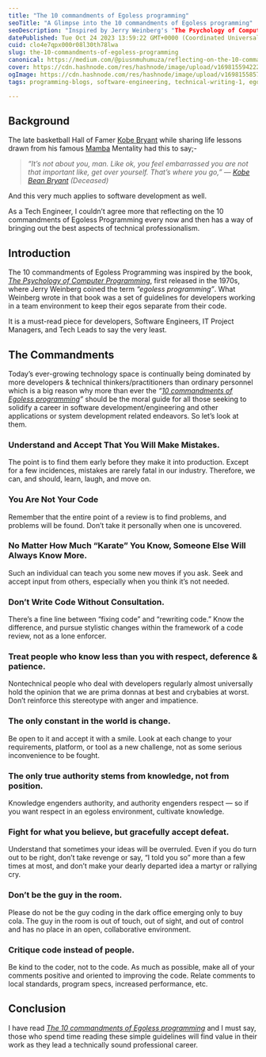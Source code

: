 ```yaml
---
title: "The 10 commandments of Egoless programming"
seoTitle: "A Glimpse into the 10 commandments of Egoless programming"
seoDescription: "Inspired by Jerry Weinberg's "The Psychology of Computer Programming" book, first released in the 1970s."
datePublished: Tue Oct 24 2023 13:59:22 GMT+0000 (Coordinated Universal Time)
cuid: clo4e7qpx000r08l30th78lwa
slug: the-10-commandments-of-egoless-programming
canonical: https://medium.com/@piusnmuhumuza/reflecting-on-the-10-commandments-of-egoless-programming-1bc4189e32f
cover: https://cdn.hashnode.com/res/hashnode/image/upload/v1698155942220/ce3dcff7-9003-4357-90a8-6360cc215b90.webp
ogImage: https://cdn.hashnode.com/res/hashnode/image/upload/v1698155857727/ad7e441d-d081-48b1-a9a1-fe9b14783d96.webp
tags: programming-blogs, software-engineering, technical-writing-1, egoless-programming, techenthusiasts

---
```


## Background

The late basketball Hall of Famer [Kobe Bryant](https://twitter.com/kobebryant) while sharing life lessons drawn from his famous [Mamba](https://sportsacademy.us/) Mentality had this to say;-

> *“It’s not about you, man. Like ok, you feel embarrassed you are not that important like, get over yourself. That’s where you go,” —* [*Kobe Bean Bryant*](https://en.wikipedia.org/wiki/Kobe_Bryant) *(Deceased)*

And this very much applies to software development as well.

As a Tech Engineer, I couldn’t agree more that reflecting on the 10 commandments of Egoless Programming every now and then has a way of bringing out the best aspects of technical professionalism.

## Introduction

The 10 commandments of Egoless Programming was inspired by the book, [*The Psychology of Computer Programming*](https://www.goodreads.com/book/show/1660754.The_Psychology_of_Computer_Programming), first released in the 1970s, where Jerry Weinberg coined the term *“egoless programming”*. What Weinberg wrote in that book was a set of guidelines for developers working in a team environment to keep their egos separate from their code.

It is a must-read piece for developers, Software Engineers, IT Project Managers, and Tech Leads to say the very least.

## The Commandments

Today’s ever-growing technology space is continually being dominated by more developers & technical thinkers/practitioners than ordinary personnel which is a big reason why more than ever the *“*[*10 commandments of Egoless programming*](https://blog.codinghorror.com/the-ten-commandments-of-egoless-programming/)*”* should be the moral guide for all those seeking to solidify a career in software development/engineering and other applications or system development related endeavors. So let’s look at them.

### Understand and Accept That You Will Make Mistakes.

The point is to find them early before they make it into production. Except for a few incidences, mistakes are rarely fatal in our industry. Therefore, we can, and should, learn, laugh, and move on.

### You Are Not Your Code

Remember that the entire point of a review is to find problems, and problems will be found. Don’t take it personally when one is uncovered.

### No Matter How Much “Karate” You Know, Someone Else Will Always Know More.

Such an individual can teach you some new moves if you ask. Seek and accept input from others, especially when you think it’s not needed.

### Don’t Write Code Without Consultation.

There’s a fine line between “fixing code” and “rewriting code.” Know the difference, and pursue stylistic changes within the framework of a code review, not as a lone enforcer.

### Treat people who know less than you with respect, deference & patience.

Nontechnical people who deal with developers regularly almost universally hold the opinion that we are prima donnas at best and crybabies at worst. Don’t reinforce this stereotype with anger and impatience.

### The only constant in the world is change.

Be open to it and accept it with a smile. Look at each change to your requirements, platform, or tool as a new challenge, not as some serious inconvenience to be fought.

### The only true authority stems from knowledge, not from position.

Knowledge engenders authority, and authority engenders respect — so if you want respect in an egoless environment, cultivate knowledge.

### Fight for what you believe, but gracefully accept defeat.

Understand that sometimes your ideas will be overruled. Even if you do turn out to be right, don’t take revenge or say, “I told you so” more than a few times at most, and don’t make your dearly departed idea a martyr or rallying cry.

### Don’t be the guy in the room.

Please do not be the guy coding in the dark office emerging only to buy cola. The guy in the room is out of touch, out of sight, and out of control and has no place in an open, collaborative environment.

### Critique code instead of people.

Be kind to the coder, not to the code. As much as possible, make all of your comments positive and oriented to improving the code. Relate comments to local standards, program specs, increased performance, etc.

## Conclusion

I have read [*The 10 commandments of Egoless programming*](https://blog.codinghorror.com/the-ten-commandments-of-egoless-programming/) and I must say, those who spend time reading these simple guidelines will find value in their work as they lead a technically sound professional career.